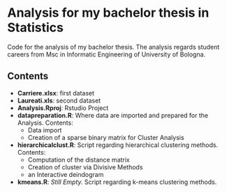 # Analysis for my bachelor thesis in Statistics
Code for the analysis of my bachelor thesis. The analysis regards student careers from Msc in Informatic Engineering of University of Bologna.

## Contents
- **Carriere.xlsx**: first dataset
- **Laureati.xls**: second dataset
- **Analysis.Rproj**: Rstudio Project
- **datapreparation.R**: Where data are imported and prepared for the Analysis. Contents:
  - Data import
  - Creation of a sparse binary matrix for Cluster Analysis
- **hierarchicalclust.R**: Script regarding hierarchical clustering methods. Contents:
  - Computation of the distance matrix
  - Creation of cluster via Divisive Methods
  - an Interactive deindogram
- **kmeans.R**: _Still Empty._ Script regarding k-means clustering methods.

